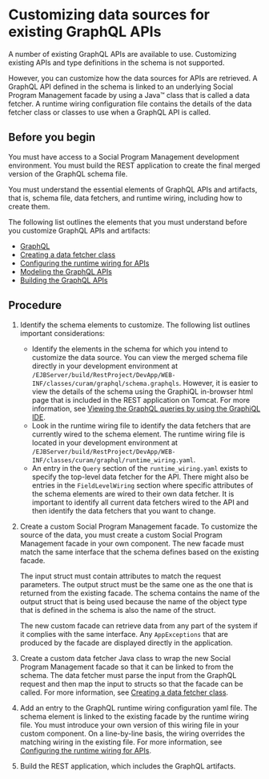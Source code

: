 # Customizing data sources for existing GraphQL APIs

A number of existing GraphQL APIs are available to use. Customizing existing APIs and type definitions in the schema is not supported.

However, you can customize how the data sources for APIs are retrieved. A GraphQL API defined in the schema is linked to an underlying Social Program Management facade by using a Java™ class that is called a data fetcher.
A runtime wiring configuration file contains the details of the data fetcher class or classes to use when a GraphQL API is called.

## Before you begin

You must have access to a Social Program Management development environment. You must build the REST application to create the final merged version of the GraphQL schema file.

You must understand the essential elements of GraphQL APIs and artifacts, that is, schema file, data fetchers, and runtime wiring, including how to create them.

The following list outlines the elements that you must understand before you customize GraphQL APIs and artifacts:

- [GraphQL](../creating/overview.md)
- [Creating a data fetcher class](../creating/creating_data_fetcher_file.md)
- [Configuring the runtime wiring for APIs](../creating/creating_runtime_wiring_file.md)
- [Modeling the GraphQL APIs](../creating/modeling.md)
- [Building the GraphQL APIs](../creating/building.md)

## Procedure

1. Identify the schema elements to customize. The following list outlines important considerations:

   - Identify the elements in the schema for which you intend to customize the data source. You can view the merged schema file directly in your development environment at
`/EJBServer/build/RestProject/DevApp/WEB-INF/classes/curam/graphql/schema.graphqls`.
  However, it is easier to view the details of the schema using the GraphiQL in-browser html page that is included in the REST application on Tomcat. For more information,
see [Viewing the GraphQL queries by using the GraphiQL IDE](../creating/viewing_graphql_query_using_introspection.md).
   - Look in the runtime wiring file to identify the data fetchers that are currently wired to the schema element. The runtime wiring file is located in your development environment at `/EJBServer/build/RestProject/DevApp/WEB-INF/classes/curam/graphql/runtime_wiring.yaml`.
   - An entry in the `Query` section of the `runtime_wiring.yaml` exists to specify the top-level data fetcher for the API.
   There might also be entries in the `FieldLevelWiring` section where specific attributes of the schema elements are wired to their own data fetcher.
   It is important to identify all current data fetchers wired to the API and then identify the data fetchers that you want to change.

1. Create a custom Social Program Management facade.
To customize the source of the data, you must create a custom Social Program Management facade in your own component. The new facade must match the same interface that the schema defines based on the existing facade.

    The input struct must contain attributes to match the request parameters. The output struct must be the same one as the one that is returned from the existing facade. The schema contains the name of the output struct that is being used because the name of
    the object type that is defined in the schema is also the name of the struct.

    The new custom facade can retrieve data from any part of the system if it complies with the same interface. Any `AppExceptions` that are produced by the facade are displayed directly in the application.

1. Create a custom data fetcher Java class to wrap the new Social Program Management facade so that it can be linked to from the schema. The data fetcher must parse the input from the GraphQL request and then map the input to structs so
that the facade can be called. For more information, see [Creating a data fetcher class](../creating/creating_data_fetcher_file.md).

1. Add an entry to the GraphQL runtime wiring configuration yaml file. The schema element is linked to the existing facade by the runtime wiring file. You must introduce your own version of this wiring file in your custom component. On a line-by-line basis,
the wiring overrides the matching wiring in the existing file.
For more information, see [Configuring the runtime wiring for APIs](../creating/creating_runtime_wiring_file.md).

1. Build the REST application, which includes the GraphQL artifacts.
